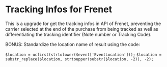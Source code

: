 # Tracking Infos for Frenet

This is a upgrade for get the tracking infos in API of Frenet, preventing the carrier selected at the end of the purchase from being tracked as well as differentiating the tracking identifier (Note number or Tracking Code).

BONUS: Standardize the location name of result using the code:

`$location = ucfirst(strtolower($event['EventLocation']));`
`$location = substr_replace($location, strtoupper(substr($location, -2)), -2);`
